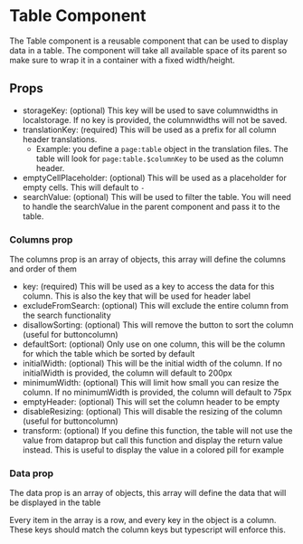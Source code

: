 # Table Component

The Table component is a reusable component that can be used to display data in a table.
The component will take all available space of its parent so make sure to wrap it in a container with a fixed width/height.

## Props
- storageKey: (optional) This key will be used to save columnwidths in localstorage. If no key is provided, the columnwidths will not be saved.
- translationKey: (required) This will be used as a prefix for all column header translations. 
  - Example: you define a `page:table` object in the translation files. The table will look for `page:table.$columnKey` to be used as the column header.
- emptyCellPlaceholder: (optional) This will be used as a placeholder for empty cells. This will default to `-`
- searchValue: (optional) This will be used to filter the table. You will need to handle the searchValue in the parent component and pass it to the table.

### Columns prop
The columns prop is an array of objects, this array will define the columns and order of them

- key: (required) This will be used as a key to access the data for this column. This is also the key that will be used for header label
- excludeFromSearch: (optional) This will exclude the entire column from the search functionality
- disallowSorting: (optional) This will remove the button to sort the column (useful for buttoncolumn)
- defaultSort: (optional) Only use on one column, this will be the column for which the table which be sorted by default
- initialWidth: (optional) This will be the initial width of the column. If no initialWidth is provided, the column will default to 200px
- minimumWidth: (optional) This will limit how small you can resize the column. If no minimumWidth is provided, the column will default to 75px
- emptyHeader: (optional) This will set the column header to be empty
- disableResizing: (optional) This will disable the resizing of the column (useful for buttoncolumn)
- transform: (optional) If you define this function, the table will not use the value from dataprop but call this function and display the return value instead. This is useful to display the value in a colored pill for example

### Data prop
The data prop is an array of objects, this array will define the data that will be displayed in the table

Every item in the array is a row, and every key in the object is a column. These keys should match the column keys but typescript will enforce this.